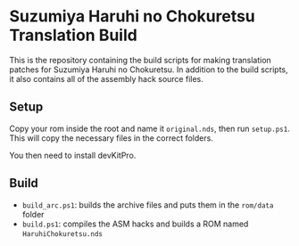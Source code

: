 # Suzumiya Haruhi no Chokuretsu Translation Build

This is the repository containing the build scripts for making translation patches for Suzumiya Haruhi no Chokuretsu. In addition to the build scripts, it also contains all of the assembly hack source files.

## Setup

Copy your rom inside the root and name it `original.nds`, then run `setup.ps1`. This will copy the necessary files in the correct folders.

You then need to install devKitPro.

## Build

- `build_arc.ps1`: builds the archive files and puts them in the `rom/data` folder
- `build.ps1`: compiles the ASM hacks and builds a ROM named `HaruhiChokuretsu.nds`